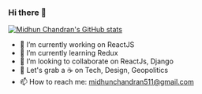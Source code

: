 ### Hi there 👋

[![Midhun Chandran's GitHub stats](https://github-readme-stats.vercel.app/api?username=m6un&show_icons=true&theme=tokyonight&hide=issues)](https://github.com/anuraghazra/github-readme-stats)

<!--
**m6un/m6un** is a ✨ _special_ ✨ repository because its `README.md` (this file) appears on your GitHub profile.

Here are some ideas to get you started:-->

- 🔭 I’m currently working on ReactJS
- 🌱 I’m currently learning Redux
- 👯 I’m looking to collaborate on ReactJs, Django
- 💬 Let's grab a ☕ on Tech, Design, Geopolitics
- 📫 How to reach me: midhunchandran511@gmail.com
